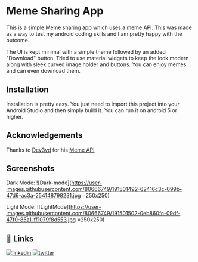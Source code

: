 
# Meme Sharing App

This is a simple Meme sharing app which uses a meme API. This was made as a way to test my android coding skills and I am pretty happy with the outcome.
  
The UI is kept minimal with a simple theme followed by an added "Download" button.
Tried to use material widgets to keep the look modern along with sleek curved image holder and buttons.
You can enjoy memes and can even download them.
## Installation

Installation is pretty easy. 
You just need to import this project into your Android Studio and then simply build it.
You can run it on android 5 or higher.

    
## Acknowledgements

Thanks to [Dev3vd](https://github.com/D3vd) for his [Meme API](https://github.com/D3vd/Meme_Api)
## Screenshots

Dark Mode:
![Dark-mode](https://user-images.githubusercontent.com/80666749/191501492-62416c3c-099b-47d6-ac3a-254148798231.jpg =250x250)

Light Mode:
![LightMode](https://user-images.githubusercontent.com/80666749/191501502-0eb860fc-09df-47f0-85a1-ff1079f8d553.jpg =250x250)

## 🔗 Links
[![linkedin](https://img.shields.io/badge/linkedin-0A66C2?style=for-the-badge&logo=linkedin&logoColor=white)](https://www.linkedin.com/in/improbable-13/)
[![twitter](https://img.shields.io/badge/twitter-1DA1F2?style=for-the-badge&logo=twitter&logoColor=white)](https://twitter.com/Dedmondium)

